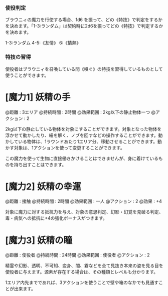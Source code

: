 
### 使役判定

ブラウニィの魔力を行使する場合、1d6 を振って、どの《特技》で判定をするかを決めます。「1-3:ランダム」は契約時に2d6を振ってどの《特技》で判定するかを決めます。

1-3:ランダム	4-5:《友情》	6:《情熱》

### 特技の習得

使役者はブラウニィを召喚している間《嗅ぐ》の特技を習得しているものとして使うことができます。


# [魔力1] 妖精の手

@距離 : 3エリア	@持続時間 : 2時間	@効果範囲 : 2kg以下の静止物体一つ	@アクション : 2

2kg以下の静止している物体を対象にすることができます。対象となった物体を浮かせて動かしたり、紐を解く、ノブを回すなどの操作することができます。動かしている物体は、1ラウンドあたり1エリア分、移動させることができます。動かす対象は、1アクションを使って変更することができます。

この魔力を使って生物に直接働きかけることはできませんが、身に着けているものを持ち出すことはできます。


# [魔力2] 妖精の幸運

@距離 : 接触	@持続時間 : 2時間	@効果範囲 : 一人	@アクション : 2	@効果 : +4

対象に魔力に対する抵抗力を与え、対象の意思判定、幻影・幻覚を見破る判定、毒・病気への抵抗に+4の強化ボーナスがつきます。


# [魔力3] 妖精の瞳

@距離 : 使役者	@持続時間 : 24時間	@効果範囲 : 使役者	@アクション : 2

精霊や幻影、透明、不可知、変身、闇、霧などを全て見抜き本来の姿を見る目を使役者に与えます。源素が存在する場合は、その種類とレベルも分かります。

1エリア内先までであれば、3アクションを使うことで壁や箱のなかでも見通すことが出来ます。
